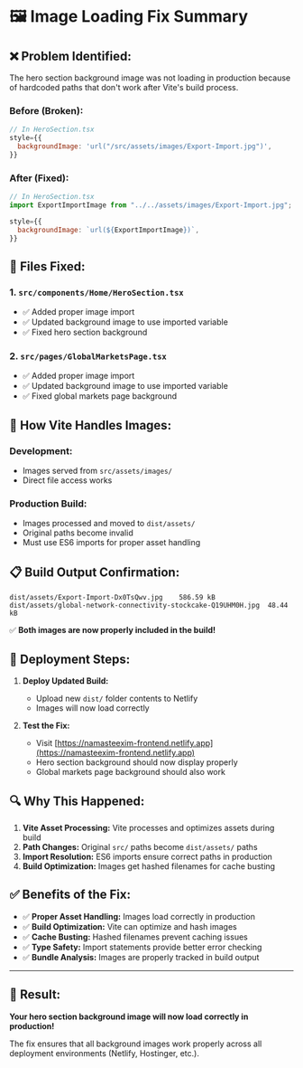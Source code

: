 # 🖼️ Image Loading Fix Summary

## ❌ **Problem Identified:**

The hero section background image was not loading in production because of hardcoded paths that don't work after Vite's build process.

### **Before (Broken):**

```javascript
// In HeroSection.tsx
style={{
  backgroundImage: 'url("/src/assets/images/Export-Import.jpg")',
}}
```

### **After (Fixed):**

```javascript
// In HeroSection.tsx
import ExportImportImage from "../../assets/images/Export-Import.jpg";

style={{
  backgroundImage: `url(${ExportImportImage})`,
}}
```

## 🔧 **Files Fixed:**

### **1. `src/components/Home/HeroSection.tsx`**

- ✅ Added proper image import
- ✅ Updated background image to use imported variable
- ✅ Fixed hero section background

### **2. `src/pages/GlobalMarketsPage.tsx`**

- ✅ Added proper image import
- ✅ Updated background image to use imported variable
- ✅ Fixed global markets page background

## 🚀 **How Vite Handles Images:**

### **Development:**

- Images served from `src/assets/images/`
- Direct file access works

### **Production Build:**

- Images processed and moved to `dist/assets/`
- Original paths become invalid
- Must use ES6 imports for proper asset handling

## 📋 **Build Output Confirmation:**

```
dist/assets/Export-Import-Dx0TsQwv.jpg    586.59 kB
dist/assets/global-network-connectivity-stockcake-Q19UHM0H.jpg  48.44 kB
```

✅ **Both images are now properly included in the build!**

## 🎯 **Deployment Steps:**

1. **Deploy Updated Build:**

   - Upload new `dist/` folder contents to Netlify
   - Images will now load correctly

2. **Test the Fix:**
   - Visit [https://namasteexim-frontend.netlify.app](https://namasteexim-frontend.netlify.app)
   - Hero section background should now display properly
   - Global markets page background should also work

## 🔍 **Why This Happened:**

1. **Vite Asset Processing:** Vite processes and optimizes assets during build
2. **Path Changes:** Original `src/` paths become `dist/assets/` paths
3. **Import Resolution:** ES6 imports ensure correct paths in production
4. **Build Optimization:** Images get hashed filenames for cache busting

## ✅ **Benefits of the Fix:**

- ✅ **Proper Asset Handling:** Images load correctly in production
- ✅ **Build Optimization:** Vite can optimize and hash images
- ✅ **Cache Busting:** Hashed filenames prevent caching issues
- ✅ **Type Safety:** Import statements provide better error checking
- ✅ **Bundle Analysis:** Images are properly tracked in build output

---

## 🎉 **Result:**

**Your hero section background image will now load correctly in production!**

The fix ensures that all background images work properly across all deployment environments (Netlify, Hostinger, etc.).
